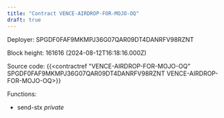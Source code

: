 ```yaml
---
title: "Contract VENCE-AIRDROP-FOR-MOJO-OQ"
draft: true
---
```

Deployer: SPGDF0FAF9MKMPJ36G07QAR09DT4DANRFV98RZNT


 



Block height: 161616 (2024-08-12T16:18:16.000Z)

Source code: {{<contractref "VENCE-AIRDROP-FOR-MOJO-OQ" SPGDF0FAF9MKMPJ36G07QAR09DT4DANRFV98RZNT VENCE-AIRDROP-FOR-MOJO-OQ>}}

Functions:

* send-stx _private_
